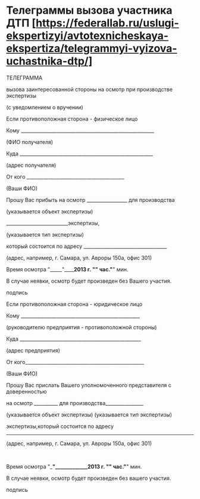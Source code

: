 # Телеграммы вызова участника ДТП [https://federallab.ru/uslugi-ekspertizyi/avtotexnicheskaya-ekspertiza/telegrammyi-vyizova-uchastnika-dtp/]

ТЕЛЕГРАММА

вызова заинтересованной стороны на осмотр при производстве экспертизы

(с уведомлением о вручении)

Если противоположная сторона - физическое лицо

Кому ________________________________________________________

(ФИО получателя)

Куда ________________________________________________________

(адрес получателя)

От кого _________________________________________

(Ваши ФИО)

Прошу Вас прибыть на осмотр _________________ для производства

(указывается объект экспертизы)

__________________________экспертизы,

(указывается тип экспертизы)

который состоится по адресу ___________________________________

(адрес, например, г. Самара, ул. Авроры 150а, офис 301)

Время осмотра "_____"________________2013 г. "______" час."______" мин.

В случае неявки, осмотр будет произведен без Вашего участия.

подпись

Если противоположная сторона - юридическое лицо

Кому __________________________________________________

(руководителю предприятия - противоположной стороны)

Куда ___________________________________________________

(адрес предприятия)

От кого__________________________________________________

(Ваши ФИО)

Прошу Вас прислать Вашего уполномоченного представителя с доверенностью

на осмотр __________ для производства________________

(указывается объект экспертизы) (указывается тип экспертизы)

экспертизы,который состоится по адресу

_______________________________________________________________________

(адрес, например, г. Самара, ул. Авроры 150а, офис 301)

 

Время осмотра "_____"_____________2013 г. "__" час."__" мин.

В случае неявки, осмотр будет произведен без вашего участия.

подпись

